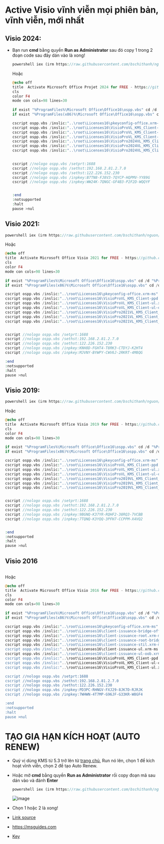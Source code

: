 # Active Visio vĩnh viễn mọi phiên bản, vĩnh viễn, mới nhất
## Visio 2024:
- Bạn run **cmd** bằng quyền **Run as Administrator** sau đó copy 1 trong 2 đoạn code sau đây dán vào là xong!

  ```php
  powershell iex (irm https://raw.githubusercontent.com/bschithanh/nguon/main/Visio2024.ps1)
  ```

  Hoặc
  
  ```php
  @echo off
  title  Activate Microsoft Office Projet 2024 for FREE - https://github.com/BsChiThanh 
  cls
  color F4
  mode con cols=98 lines=30
   
  if exist "%ProgramFiles%\Microsoft Office\Office16\ospp.vbs" cd /d "%ProgramFiles%\Microsoft Office\Office16"
  if exist "%ProgramFiles(x86)%\Microsoft Office\Office16\ospp.vbs" cd /d "%ProgramFiles(x86)%\Microsoft Office\Office16"

  cscript ospp.vbs /inslic:"..\root\Licenses16\pkeyconfig-office.xrm-ms"
  cscript ospp.vbs /inslic:"..\root\Licenses16\VisioProVL_KMS_Client-ppd.xrm-ms"
  cscript ospp.vbs /inslic:"..\root\Licenses16\VisioProVL_KMS_Client-ul.xrm-ms"
  cscript ospp.vbs /inslic:"..\root\Licenses16\VisioProVL_KMS_Client-ul-oob.xrm-ms"
  cscript ospp.vbs /inslic:"..\root\Licenses16\VisioPro2024VL_KMS_Client_AE-ppd.xrm-ms"
  cscript ospp.vbs /inslic:"..\root\Licenses16\VisioPro2024VL_KMS_Client_AE-ul.xrm-ms"
  cscript ospp.vbs /inslic:"..\root\Licenses16\VisioPro2024VL_KMS_Client_AE-ul-oob.xrm-ms"

 
  cscript //nologo ospp.vbs /setprt:1688
  cscript //nologo ospp.vbs /sethst:192.168.2.81.2.7.0
  cscript //nologo ospp.vbs /sethst:122.226.152.230
  cscript //nologo ospp.vbs /inpkey:B7TN8-FJ8V3-7QYCP-HQPMV-YY89G
  cscript //nologo ospp.vbs /inpkey:WW24K-7QNGC-GF4B3-P2F2D-WQQYF


  :end
  :notsupported
  :halt
  pause >nul
  ```

## Visio 2021:

  ```php
  powershell iex (irm https://raw.githubusercontent.com/bschithanh/nguon/main/Visio2021.ps1)
  ```

  Hoặc
  
  ```php
  @echo off
  title  Activate Microsoft Office Visio 2021 for FREE - https://github.com/BsChiThanh 
  cls
  color F4
  mode con cols=98 lines=30
   
  if exist "%ProgramFiles%\Microsoft Office\Office16\ospp.vbs" cd /d "%ProgramFiles%\Microsoft Office\Office16"
  if exist "%ProgramFiles(x86)%\Microsoft Office\Office16\ospp.vbs" cd /d "%ProgramFiles(x86)%\Microsoft Office\Office16"

  cscript ospp.vbs /inslic:"..\root\Licenses16\pkeyconfig-office.xrm-ms"
  cscript ospp.vbs /inslic:"..\root\Licenses16\VisioProVL_KMS_Client-ppd.xrm-ms"
  cscript ospp.vbs /inslic:"..\root\Licenses16\VisioProVL_KMS_Client-ul.xrm-ms"
  cscript ospp.vbs /inslic:"..\root\Licenses16\VisioProVL_KMS_Client-ul-oob.xrm-ms"
  cscript ospp.vbs /inslic:"..\root\Licenses16\VisioPro2021VL_KMS_Client_AE-ppd.xrm-ms"
  cscript ospp.vbs /inslic:"..\root\Licenses16\VisioPro2021VL_KMS_Client_AE-ul.xrm-ms"
  cscript ospp.vbs /inslic:"..\root\Licenses16\VisioPro2021VL_KMS_Client_AE-ul-oob.xrm-ms"

 
  cscript //nologo ospp.vbs /setprt:1688
  cscript //nologo ospp.vbs /sethst:192.168.2.81.2.7.0
  cscript //nologo ospp.vbs /sethst:122.226.152.230
  cscript //nologo ospp.vbs /inpkey:KNH8D-FGHT4-T8RK3-CTDYJ-K2HT4
  cscript //nologo ospp.vbs /inpkey:MJVNY-BYWPY-CWV6J-2RKRT-4M8QG

  :end
  :notsupported
  :halt
  pause >nul
  ```

## Visio 2019:

  ```php
  powershell iex (irm https://raw.githubusercontent.com/bschithanh/nguon/main/Visio2019.ps1) 
  ```

  Hoặc
  
  ```php
  @echo off
  title  Activate Microsoft Office Visio 2019 for FREE - https://github.com/BsChiThanh 
  cls
  color F4
  mode con cols=98 lines=30
   
  if exist "%ProgramFiles%\Microsoft Office\Office16\ospp.vbs" cd /d "%ProgramFiles%\Microsoft Office\Office16"
  if exist "%ProgramFiles(x86)%\Microsoft Office\Office16\ospp.vbs" cd /d "%ProgramFiles(x86)%\Microsoft Office\Office16"

  cscript ospp.vbs /inslic:"..\root\Licenses16\pkeyconfig-office.xrm-ms"
  cscript ospp.vbs /inslic:"..\root\Licenses16\VisioProVL_KMS_Client-ppd.xrm-ms"
  cscript ospp.vbs /inslic:"..\root\Licenses16\VisioProVL_KMS_Client-ul.xrm-ms"
  cscript ospp.vbs /inslic:"..\root\Licenses16\VisioProVL_KMS_Client-ul-oob.xrm-ms"
  cscript ospp.vbs /inslic:"..\root\Licenses16\VisioPro2019VL_KMS_Client_AE-ppd.xrm-ms"
  cscript ospp.vbs /inslic:"..\root\Licenses16\VisioPro2019VL_KMS_Client_AE-ul.xrm-ms"
  cscript ospp.vbs /inslic:"..\root\Licenses16\VisioPro2019VL_KMS_Client_AE-ul-oob.xrm-ms"

 
  cscript //nologo ospp.vbs /setprt:1688
  cscript //nologo ospp.vbs /sethst:192.168.2.81.2.7.0
  cscript //nologo ospp.vbs /sethst:122.226.152.230
  cscript //nologo ospp.vbs /inpkey:9BGNQ-K37YR-RQHF2-38RQ3-7VCBB
  cscript //nologo ospp.vbs /inpkey:7TQNQ-K3YQQ-3PFH7-CCPPM-X4VQ2


  :end
  :notsupported
  :halt
  pause >nul
  ```

## Visio 2016

  ```php

  ```

  Hoặc
  
  ```php
  @echo off
  title  Activate Microsoft Office Visio 2016 for FREE - https://github.com/BsChiThanh 
  cls
  color F4
  mode con cols=98 lines=30
   
  if exist "%ProgramFiles%\Microsoft Office\Office16\ospp.vbs" cd /d "%ProgramFiles%\Microsoft Office\Office16"
  if exist "%ProgramFiles(x86)%\Microsoft Office\Office16\ospp.vbs" cd /d "%ProgramFiles(x86)%\Microsoft Office\Office16"

  cscript ospp.vbs /inslic:"..\root\Licenses16\pkeyconfig-office.xrm-ms"
  cscript ospp.vbs /inslic:"..\root\Licenses16\client-issuance-bridge-office.xrm-ms"
  cscript ospp.vbs /inslic:"..\root\Licenses16\client-issuance-root.xrm-ms"
  cscript ospp.vbs /inslic:"..\root\Licenses16\client-issuance-root-bridge-test.xrm-ms"
  cscript ospp.vbs /inslic:"..\root\Licenses16\client-issuance-stil.xrm-ms
  cscript ospp.vbs /inslic:"..\root\Licenses16\client-issuance-ul.xrm-ms
  cscript ospp.vbs /inslic:"..\root\Licenses16\client-issuance-ul-oob.xrm-ms
  cscript ospp.vbs /inslic:"..\root\Licenses16\VisioProVL_KMS_Client-ppd.xrm-ms"
  cscript ospp.vbs /inslic:"..\root\Licenses16\VisioProVL_KMS_Client-ul-oob.xrm-ms"
  cscript ospp.vbs /inslic:"..\root\Licenses16\VisioProVL_KMS_Client-ul.xrm-ms"
 
  cscript //nologo ospp.vbs /setprt:1688
  cscript //nologo ospp.vbs /sethst:192.168.2.81.2.7.0
  cscript //nologo ospp.vbs /sethst:122.226.152.230
  cscript //nologo ospp.vbs /inpkey:PD3PC-RHNGV-FXJ29-8JK7D-RJRJK
  cscript //nologo ospp.vbs /inpkey:7WHWN-4T7MP-G96JF-G33KR-W8GF4

  :end
  :notsupported
  :halt
  pause >nul
  ```

# TẠO GIA HẠN KÍCH HOẠT (AUTO RENEW)
  - Quý vị dùng KMS từ 5.3 trở lên từ [trang chủ](https://github.com/abbodi1406/KMS_VL_ALL_AIO/releases), Run nó lên, chọn 1 để kích hoạt vĩnh viễn, chọn 2 để tạo Auto Renew.
  - Hoặc mở **cmd** bằng quyền **Run as Administrator** rồi copy đoạn mã sau dán vào và đánh **Enter**
    
    ```php
    powershell iex (irm https://raw.githubusercontent.com/bschithanh/nguon/main/KMS.ps1)
    ```

    ![image](https://github.com/user-attachments/assets/1aba37f8-1d44-415b-a880-abc6a4e17bd1)

  - Chọn 1 hoặc 2 là xong!

- [Link source](https://docs.google.com/spreadsheets/d/e/2PACX-1vTId_2VGY1MeQdeH6OU6Oja27zMe91mHmYUl6aVWsyKlcFBuLwvr2M-9uaBRWDUqxPAi5xE-pqief4d/pubhtml#)
- https://msguides.com
- [Key](https://github.com/YerongAI/Office-Tool/blob/main/doc/Tech%20Articles/Products.md)
